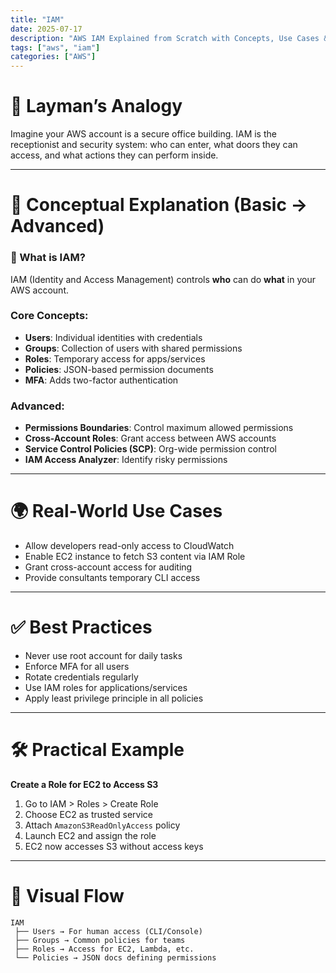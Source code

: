 ```yaml
---
title: "IAM"
date: 2025-07-17
description: "AWS IAM Explained from Scratch with Concepts, Use Cases & Real Examples"
tags: ["aws", "iam"]
categories: ["AWS"]
---
```


# 🧠 Layman’s Analogy

Imagine your AWS account is a secure office building. IAM is the receptionist and security system: who can enter, what doors they can access, and what actions they can perform inside.

---

# 📘 Conceptual Explanation (Basic → Advanced)

### 🔐 What is IAM?

IAM (Identity and Access Management) controls **who** can do **what** in your AWS account.

### Core Concepts:
- **Users**: Individual identities with credentials
- **Groups**: Collection of users with shared permissions
- **Roles**: Temporary access for apps/services
- **Policies**: JSON-based permission documents
- **MFA**: Adds two-factor authentication

### Advanced:
- **Permissions Boundaries**: Control maximum allowed permissions
- **Cross-Account Roles**: Grant access between AWS accounts
- **Service Control Policies (SCP)**: Org-wide permission control
- **IAM Access Analyzer**: Identify risky permissions

---

# 🌍 Real-World Use Cases

- Allow developers read-only access to CloudWatch
- Enable EC2 instance to fetch S3 content via IAM Role
- Grant cross-account access for auditing
- Provide consultants temporary CLI access

---

# ✅ Best Practices

- Never use root account for daily tasks
- Enforce MFA for all users
- Rotate credentials regularly
- Use IAM roles for applications/services
- Apply least privilege principle in all policies

---

# 🛠️ Practical Example

**Create a Role for EC2 to Access S3**

1. Go to IAM > Roles > Create Role
2. Choose EC2 as trusted service
3. Attach `AmazonS3ReadOnlyAccess` policy
4. Launch EC2 and assign the role
5. EC2 now accesses S3 without access keys

---

# 🔀 Visual Flow

```
IAM
 ├── Users → For human access (CLI/Console)
 ├── Groups → Common policies for teams
 ├── Roles → Access for EC2, Lambda, etc.
 └── Policies → JSON docs defining permissions
```
